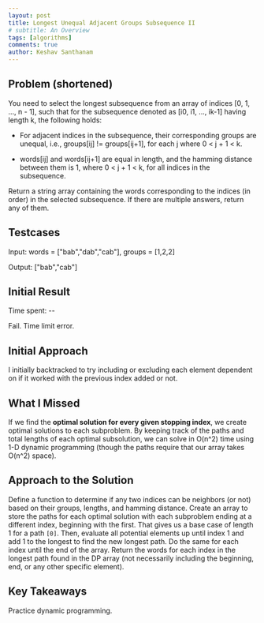 ```yaml
---
layout: post
title: Longest Unequal Adjacent Groups Subsequence II
# subtitle: An Overview
tags: [algorithms]
comments: true
author: Keshav Santhanam
---
```


## Problem (shortened)

You need to select the longest subsequence from an array of indices [0, 1, ..., n - 1], such that for the subsequence denoted as [i0, i1, ..., ik-1] having length k, the following holds:

- For adjacent indices in the subsequence, their corresponding groups are unequal, i.e., groups[ij] != groups[ij+1], for each j where 0 < j + 1 < k.

- words[ij] and words[ij+1] are equal in length, and the hamming distance between them is 1, where 0 < j + 1 < k, for all indices in the subsequence.

Return a string array containing the words corresponding to the indices (in order) in the selected subsequence. If there are multiple answers, return any of them.

## Testcases
Input: words = ["bab","dab","cab"], groups = [1,2,2]

Output: ["bab","cab"]


## Initial Result
Time spent: --

Fail. Time limit error. 

## Initial Approach

I initially backtracked to try including or excluding each element dependent on if it worked with the previous index added or not. 

## What I Missed

If we find the **optimal solution for every given stopping index**, we create optimal solutions to each subproblem. By keeping track of the paths and total lengths of each optimal subsolution, we can solve in O(n^2) time using 1-D dynamic programming (though the paths require that our array takes O(n^2) space). 

## Approach to the Solution

Define a function to determine if any two indices can be neighbors (or not) based on their groups, lengths, and hamming distance. Create an array to store the paths for each optimal solution with each subproblem ending at a different index, beginning with the first. That gives us a base case of length 1 for a path ```[0]```. Then, evaluate all potential elements up until index 1 and add 1 to the longest to find the new longest path. Do the same for each index until the end of the array. Return the words for each index in the longest path found in the DP array (not necessarily including the beginning, end, or any other specific element). 

## Key Takeaways
Practice dynamic programming. 